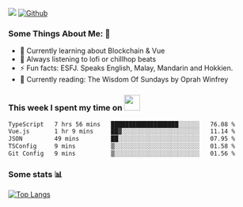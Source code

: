 ![](https://visitor-badge.laobi.icu/badge?page_id=seanho96.seanho96)
[![Github](https://img.shields.io/github/followers/seanho96?label=Follow&style=social)](https://github.com/seanho96)

### Some Things About Me: 👋
- 🌱 Currently learning about Blockchain & Vue
- :musical_note: Always listening to lofi or chillhop beats
- :zap: Fun facts: ESFJ. Speaks English, Malay, Mandarin and Hokkien.
- :book: Currently reading: The Wisdom Of Sundays by Oprah Winfrey

### This week I spent my time on <img src="https://media.giphy.com/media/SvQzkTQb3ZwKcj1QTO/giphy.gif" width="32">

<!--START_SECTION:waka-->

```txt
TypeScript   7 hrs 56 mins   ███████████████████░░░░░░   76.08 %
Vue.js       1 hr 9 mins     ██▓░░░░░░░░░░░░░░░░░░░░░░   11.14 %
JSON         49 mins         ██░░░░░░░░░░░░░░░░░░░░░░░   07.95 %
TSConfig     9 mins          ▒░░░░░░░░░░░░░░░░░░░░░░░░   01.58 %
Git Config   9 mins          ▒░░░░░░░░░░░░░░░░░░░░░░░░   01.56 %
```

<!--END_SECTION:waka-->

### Some stats 📊

[![Top Langs](https://github-readme-stats.vercel.app/api/top-langs/?username=seanho96&layout=compact&theme=graywhite)](https://github.com/anuraghazra/github-readme-stats)
<br/>
<!-- ![GitHub stats](https://github-readme-stats.vercel.app/api?username=seanho96&show_icons=true&theme=graywhite)-->

